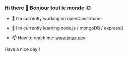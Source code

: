### Hi there 👋  Bonjour tout le monde :D

<!--
**jmcob/jmcob** is a ✨ _special_ ✨ repository because its `README.md` (this file) appears on your GitHub profile.

Here are some ideas to get you started:
-->
- 🔭 I’m currently working on openClassrooms

- 🌱 I’m currently learning node.js / mongoDB / express()

- 📫 How to reach me: www.jmax.dev

Have a nice day !

